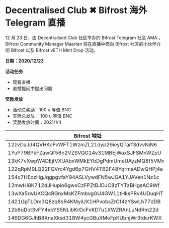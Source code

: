 # Decentralised Club ✖ Bifrost 海外 Telegram 直播

12 月 23 日，由 Decentralised Club 社区举办的 Bifrost Telegram 社区 AMA ，Bifrost Community Manager Maarten 将在直播中面向 Bifrost 社区的小伙伴介绍 Bifrost 以及 Bifrost vETH Mint Drop 活动。

**日期：2020/12/23**

**活动任务**

  - 观看直播
  - 直播提问中提出问题

**奖励发放**

- 活动总奖励：100 u 等值 BNC
- 实际总发放： 100 u 等值 BNC
- 奖励发放时间：2021/1/4

|  Bifrost 地址   | BNC 数量  |
|  ----  | ----  |
| 12zvDaJd4QVHKcFvWFT1WzmZL21dyp29ieyQTarf3dvvNiN6  | 22.8571429 |
| 1YuP79BPkFZawQf56n2VZSVQG14v31MBEjWaxSJFSMnWZpU  | 22.8571429 |
| 13kK7vXwpW4DEjtVXUAbxWMkEYbDgPdmUmeUAyzMQ8f5VMxS  | 22.8571429 |
| 122qRpM9LQ22FQVrc4Ygd6p7GHV4TB2F48YqrmeADwQHPj4a  | 22.8571429 |
| 154c7HEozHgJqgpgvfaY94ASLVywdFN5wJGA1YJAVen1Nz1c  | 22.8571429 |
| 12mwHi8K712dJHupio6gwxCzFPZtBJDJC8zTYTzBHgsAC9Wf  | 22.8571429 |
| 13wXa5rwUKCQcRGnxMsKZFmbvgGU4GW11tHksPRv4UDuqHT7  | 22.8571429 |
| 1421GpTLDm3Q8zq8sR4KMyiUX1HPvobsZrCf4zYSwLh77dDB  | 22.8571429 |
| 12b8uDot3vFY4xbYS5NLibKrDcFvKDTu1XWZRAnLuNdRm22d  | 22.8571429 |
| 146DG6GJhB8XnaXksd31BW4ycGBuXMoFpKUbnjWr3tdcrKWX  | 22.8571429 |
